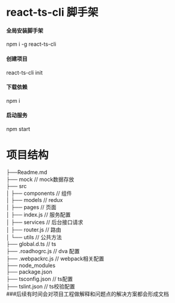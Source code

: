 # react-ts-cli 脚手架

#### 全局安装脚手架
npm i -g react-ts-cli

#### 创建项目
react-ts-cli init <projectName>

#### 下载依赖
npm i

#### 启动服务
npm start

# 项目结构

├──Readme.md                   
├── mock                // mock数据存放        
├── src                         
│   ├── components      // 组件     
│   ├── models       // redux  
│   ├── pages   // 页面   
│   ├── index.js    // 服务配置   
│   ├── services    // 后台接口请求   
│   ├── router.js   // 路由   
│   └── utils   // 公共方法  
├── global.d.ts     // ts  
├── .roadhogrc.js   // dva 配置  
├── .webpackrc.js   // webpack相关配置  
├── node_modules    
├── package.json    
├── tsconfig.json       // ts配置   
├── tslint.json       // ts校验配置     
###后续有时间会对项目工程做解释和问题点的解决方案都会形成文档

